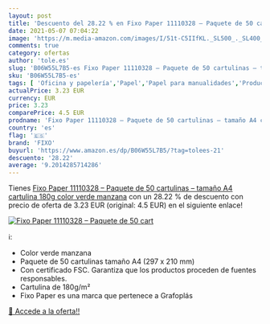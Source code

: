 ```yaml
---
layout: post
title: 'Descuento del 28.22 % en Fixo Paper 11110328 – Paquete de 50 cart'
date: 2021-05-07 07:04:22
image: 'https://m.media-amazon.com/images/I/51t-C5IIfKL._SL500_._SL400_.jpg'
comments: true
category: ofertas
author: 'tole.es'
slug: 'B06W55L7B5-es Fixo Paper 11110328 – Paquete de 50 cartulinas – tamaño A4...'
sku: 'B06W55L7B5-es'
tags: [ 'Oficina y papelería','Papel','Papel para manualidades','Productos de papel para oficina','fixo','manzana', ]
actualPrice: 3.23 EUR
currency: EUR
price: 3.23
comparePrice: 4.5 EUR
prodname: 'Fixo Paper 11110328 – Paquete de 50 cartulinas – tamaño A4 cartulina 180g color verde manzana'
country: 'es'
flag: '🇪🇸'
brand: 'FIXO'
buyurl: 'https://www.amazon.es/dp/B06W55L7B5/?tag=tolees-21'
descuento: '28.22'
average: '9.2014285714286'
---
```


Tienes [Fixo Paper 11110328 – Paquete de 50 cartulinas – tamaño A4 cartulina 180g color verde manzana](https://www.amazon.es/dp/B06W55L7B5/?tag=tolees-21) con un 28.22 % de descuento con precio de oferta de 3.23 EUR (original: 4.5 EUR) en el siguiente enlace!

[![Fixo Paper 11110328 – Paquete de 50 cart](https://m.media-amazon.com/images/I/51t-C5IIfKL._SL500_._SL400_.jpg)](https://www.amazon.es/dp/B06W55L7B5/?tag=tolees-21)

ℹ️:

- Color verde manzana
- Paquete de 50 cartulinas tamaño A4 (297 x 210 mm)
- Con certificado FSC. Garantiza que los productos proceden de fuentes responsables.
- Cartulina de 180g/m²
- Fixo Paper es una marca que pertenece a Grafoplás

[🛒 Accede a la oferta!!](https://www.amazon.es/dp/B06W55L7B5/?tag=tolees-21)
